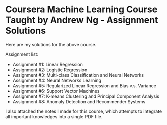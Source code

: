 # Coursera Machine Learning Course Taught by Andrew Ng - Assignment Solutions

Here are my solutions for the above course.

Assignment list:
- Assignment #1: Linear Regression
- Assignment #2: Logistic Regression
- Assignment #3: Multi-class Classification and Neural Networks
- Assignment #4: Neural Networks Learning
- Assignment #5: Regularized Linear Regression and Bias v.s. Variance
- Assignment #6: Support Vector Machines
- Assignment #7: K-means Clustering and Principal Component Analysis
- Assignment #8: Anomaly Detection and Recommender Systems

I also attached the notes I made for this course, which attempts to integrate all important knowledges into a single PDF file.
